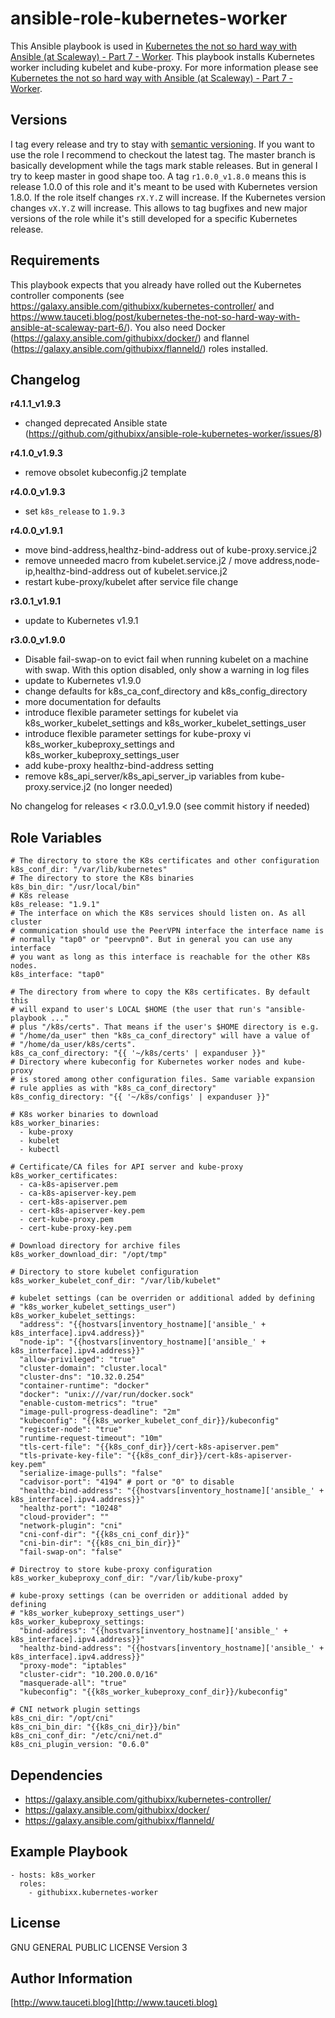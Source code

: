 ansible-role-kubernetes-worker
==============================

This Ansible playbook is used in [Kubernetes the not so hard way with Ansible (at Scaleway) - Part 7 - Worker](https://www.tauceti.blog/post/kubernetes-the-not-so-hard-way-with-ansible-at-scaleway-part-7/). This playbook installs Kubernetes worker including kubelet and kube-proxy. For more information please see [Kubernetes the not so hard way with Ansible (at Scaleway) - Part 7 - Worker](https://www.tauceti.blog/post/kubernetes-the-not-so-hard-way-with-ansible-at-scaleway-part-7/).

Versions
--------

I tag every release and try to stay with [semantic versioning](http://semver.org). If you want to use the role I recommend to checkout the latest tag. The master branch is basically development while the tags mark stable releases. But in general I try to keep master in good shape too. A tag `r1.0.0_v1.8.0` means this is release 1.0.0 of this role and it's meant to be used with Kubernetes version 1.8.0. If the role itself changes `rX.Y.Z` will increase. If the Kubernetes version changes `vX.Y.Z` will increase. This allows to tag bugfixes and new major versions of the role while it's still developed for a specific Kubernetes release.

Requirements
------------

This playbook expects that you already have rolled out the Kubernetes controller components (see https://galaxy.ansible.com/githubixx/kubernetes-controller/ and https://www.tauceti.blog/post/kubernetes-the-not-so-hard-way-with-ansible-at-scaleway-part-6/). You also need Docker (https://galaxy.ansible.com/githubixx/docker/) and flannel (https://galaxy.ansible.com/githubixx/flanneld/) roles installed.

Changelog
---------

**r4.1.1_v1.9.3**

- changed deprecated Ansible state (https://github.com/githubixx/ansible-role-kubernetes-worker/issues/8)

**r4.1.0_v1.9.3**

- remove obsolet kubeconfig.j2 template

**r4.0.0_v1.9.3**

- set `k8s_release` to `1.9.3`

**r4.0.0_v1.9.1**

- move bind-address,healthz-bind-address out of kube-proxy.service.j2
- remove unneeded macro from kubelet.service.j2 / move address,node-ip,healthz-bind-address out of kubelet.service.j2
- restart kube-proxy/kubelet after service file change

**r3.0.1_v1.9.1**

- update to Kubernetes v1.9.1

**r3.0.0_v1.9.0**

- Disable fail-swap-on to evict fail when running kubelet on a machine with swap. With this option disabled, only show a warning in log files
- update to Kubernetes v1.9.0
- change defaults for k8s_ca_conf_directory and k8s_config_directory
- more documentation for defaults
- introduce flexible parameter settings for kubelet via k8s_worker_kubelet_settings and k8s_worker_kubelet_settings_user
- introduce flexible parameter settings for kube-proxy vi k8s_worker_kubeproxy_settings and k8s_worker_kubeproxy_settings_user
- add kube-proxy healthz-bind-address setting
- remove k8s_api_server/k8s_api_server_ip variables from kube-proxy.service.j2 (no longer needed)

No changelog for releases < r3.0.0_v1.9.0 (see commit history if needed)

Role Variables
--------------

```
# The directory to store the K8s certificates and other configuration
k8s_conf_dir: "/var/lib/kubernetes"
# The directory to store the K8s binaries
k8s_bin_dir: "/usr/local/bin"
# K8s release
k8s_release: "1.9.1"
# The interface on which the K8s services should listen on. As all cluster
# communication should use the PeerVPN interface the interface name is
# normally "tap0" or "peervpn0". But in general you can use any interface
# you want as long as this interface is reachable for the other K8s nodes.
k8s_interface: "tap0"

# The directory from where to copy the K8s certificates. By default this
# will expand to user's LOCAL $HOME (the user that run's "ansible-playbook ..."
# plus "/k8s/certs". That means if the user's $HOME directory is e.g.
# "/home/da_user" then "k8s_ca_conf_directory" will have a value of
# "/home/da_user/k8s/certs".
k8s_ca_conf_directory: "{{ '~/k8s/certs' | expanduser }}"
# Directory where kubeconfig for Kubernetes worker nodes and kube-proxy
# is stored among other configuration files. Same variable expansion
# rule applies as with "k8s_ca_conf_directory"
k8s_config_directory: "{{ '~/k8s/configs' | expanduser }}"

# K8s worker binaries to download
k8s_worker_binaries:
  - kube-proxy
  - kubelet
  - kubectl

# Certificate/CA files for API server and kube-proxy
k8s_worker_certificates:
  - ca-k8s-apiserver.pem
  - ca-k8s-apiserver-key.pem
  - cert-k8s-apiserver.pem
  - cert-k8s-apiserver-key.pem
  - cert-kube-proxy.pem
  - cert-kube-proxy-key.pem

# Download directory for archive files
k8s_worker_download_dir: "/opt/tmp"

# Directory to store kubelet configuration
k8s_worker_kubelet_conf_dir: "/var/lib/kubelet"

# kubelet settings (can be overriden or additional added by defining
# "k8s_worker_kubelet_settings_user")
k8s_worker_kubelet_settings:
  "address": "{{hostvars[inventory_hostname]['ansible_' + k8s_interface].ipv4.address}}"
  "node-ip": "{{hostvars[inventory_hostname]['ansible_' + k8s_interface].ipv4.address}}"
  "allow-privileged": "true"
  "cluster-domain": "cluster.local"
  "cluster-dns": "10.32.0.254"
  "container-runtime": "docker"
  "docker": "unix:///var/run/docker.sock"
  "enable-custom-metrics": "true"
  "image-pull-progress-deadline": "2m"
  "kubeconfig": "{{k8s_worker_kubelet_conf_dir}}/kubeconfig"
  "register-node": "true"
  "runtime-request-timeout": "10m"
  "tls-cert-file": "{{k8s_conf_dir}}/cert-k8s-apiserver.pem"
  "tls-private-key-file": "{{k8s_conf_dir}}/cert-k8s-apiserver-key.pem"
  "serialize-image-pulls": "false"
  "cadvisor-port": "4194" # port or "0" to disable
  "healthz-bind-address": "{{hostvars[inventory_hostname]['ansible_' + k8s_interface].ipv4.address}}"
  "healthz-port": "10248"
  "cloud-provider": ""
  "network-plugin": "cni"
  "cni-conf-dir": "{{k8s_cni_conf_dir}}"
  "cni-bin-dir": "{{k8s_cni_bin_dir}}"
  "fail-swap-on": "false"

# Directroy to store kube-proxy configuration
k8s_worker_kubeproxy_conf_dir: "/var/lib/kube-proxy"

# kube-proxy settings (can be overriden or additional added by defining
# "k8s_worker_kubeproxy_settings_user")
k8s_worker_kubeproxy_settings:
  "bind-address": "{{hostvars[inventory_hostname]['ansible_' + k8s_interface].ipv4.address}}"
  "healthz-bind-address": "{{hostvars[inventory_hostname]['ansible_' + k8s_interface].ipv4.address}}"
  "proxy-mode": "iptables"
  "cluster-cidr": "10.200.0.0/16"
  "masquerade-all": "true"
  "kubeconfig": "{{k8s_worker_kubeproxy_conf_dir}}/kubeconfig"

# CNI network plugin settings
k8s_cni_dir: "/opt/cni"
k8s_cni_bin_dir: "{{k8s_cni_dir}}/bin"
k8s_cni_conf_dir: "/etc/cni/net.d"
k8s_cni_plugin_version: "0.6.0"
```

Dependencies
------------

- https://galaxy.ansible.com/githubixx/kubernetes-controller/
- https://galaxy.ansible.com/githubixx/docker/
- https://galaxy.ansible.com/githubixx/flanneld/

Example Playbook
----------------

```
- hosts: k8s_worker
  roles:
    - githubixx.kubernetes-worker
```

License
-------

GNU GENERAL PUBLIC LICENSE Version 3

Author Information
------------------

[http://www.tauceti.blog](http://www.tauceti.blog)
